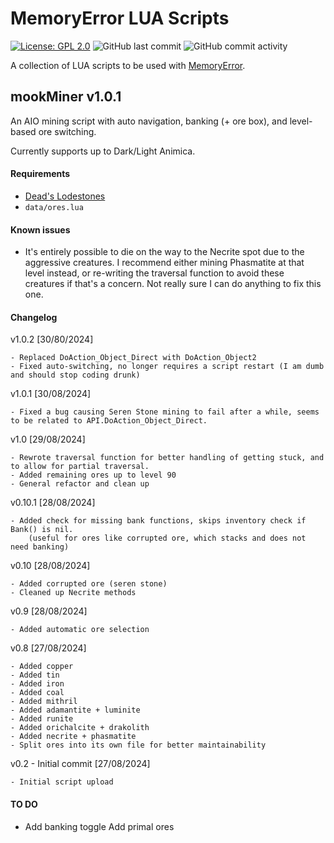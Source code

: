 # MemoryError LUA Scripts
[![License: GPL 2.0](https://img.shields.io/badge/License-GPL%202.0-brightgreen.svg)](https://opensource.org/license/gpl-2-0)
![GitHub last commit](https://img.shields.io/github/last-commit/mooklle/mookScripts?color=4ba8a2)
![GitHub commit activity](https://img.shields.io/github/commit-activity/t/mooklle/mookScripts?color=c247c2)


A collection of LUA scripts to be used with [MemoryError](http://memoryerror.infinityfreeapp.com/).

## mookMiner v1.0.1
An AIO mining script with auto navigation, banking (+ ore box), and level-based ore switching.

Currently supports up to Dark/Light Animica.

#### Requirements
- [Dead's Lodestones](https://me.deadcod.es/lodestones)
- `data/ores.lua`

#### Known issues
- It's entirely possible to die on the way to the Necrite spot due to the aggressive creatures. I recommend either mining Phasmatite at that level instead, or re-writing the traversal function to avoid these creatures if that's a concern. Not really sure I can do anything to fix this one.

#### Changelog
v1.0.2 [30/80/2024]
```
- Replaced DoAction_Object_Direct with DoAction_Object2
- Fixed auto-switching, no longer requires a script restart (I am dumb and should stop coding drunk)
```

v1.0.1 [30/08/2024]
```
- Fixed a bug causing Seren Stone mining to fail after a while, seems to be related to API.DoAction_Object_Direct.
```

v1.0 [29/08/2024]
```
- Rewrote traversal function for better handling of getting stuck, and to allow for partial traversal.
- Added remaining ores up to level 90
- General refactor and clean up
```

v0.10.1 [28/08/2024]
```
- Added check for missing bank functions, skips inventory check if Bank() is nil.
    (useful for ores like corrupted ore, which stacks and does not need banking)
```

v0.10 [28/08/2024]
```
- Added corrupted ore (seren stone)
- Cleaned up Necrite methods
```

v0.9 [28/08/2024]
```
- Added automatic ore selection
```

v0.8 [27/08/2024]
```
- Added copper
- Added tin
- Added iron
- Added coal
- Added mithril
- Added adamantite + luminite
- Added runite
- Added orichalcite + drakolith
- Added necrite + phasmatite
- Split ores into its own file for better maintainability
```

v0.2 - Initial commit [27/08/2024]
```
- Initial script upload
```

#### TO DO
- Add banking toggle
   Add primal ores